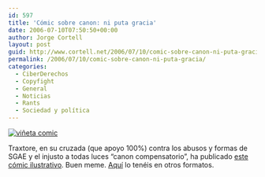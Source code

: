 ```yaml
---
id: 597
title: 'Cómic sobre canon: ni puta gracia'
date: 2006-07-10T07:50:50+00:00
author: Jorge Cortell
layout: post
guid: http://www.cortell.net/2006/07/10/comic-sobre-canon-ni-puta-gracia/
permalink: /2006/07/10/comic-sobre-canon-ni-puta-gracia/
categories:
  - CiberDerechos
  - Copyfight
  - General
  - Noticias
  - Rants
  - Sociedad y polí­tica
---
```

<a target="_blank" title="Comic canon" href="http://www.sgaecontratraxtore.com/comicsgae.html"><img alt="viñeta comic" title="viñeta comic" src="http://www.sgaecontratraxtore.com/comicsgae/vinieta5.gif" /></a>

Traxtore, en su cruzada (que apoyo 100%) contra los abusos y formas de SGAE y el injusto a todas luces &#8220;canon compensatorio&#8221;, ha publicado <a target="_blank" title="Comic canon" href="http://www.sgaecontratraxtore.com/comicsgae.html">este cómic ilustrativo</a>. Buen meme. <a target="_blank" title="Otros formatos" href="http://www.sgaecontratraxtore.com/comicsgae/">Aquí­</a> lo tenéis en otros formatos.